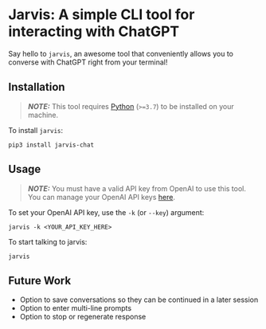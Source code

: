 # Jarvis: A simple CLI tool for interacting with ChatGPT

Say hello to `jarvis`, an awesome tool that conveniently allows you to converse with ChatGPT right from your terminal!

## Installation

> **_NOTE:_** This tool requires [Python](https://www.python.org/downloads/) (`>=3.7`) to be installed on your machine.

To install `jarvis`:
```
pip3 install jarvis-chat
```

## Usage

> **_NOTE:_** You must have a valid API key from OpenAI to use this tool. You can manage your OpenAI API keys [here](https://platform.openai.com/account/api-keys).

To set your OpenAI API key, use the `-k` (or `--key`) argument:
```
jarvis -k <YOUR_API_KEY_HERE>
```

To start talking to jarvis:
```
jarvis
```

## Future Work

- Option to save conversations so they can be continued in a later session
- Option to enter multi-line prompts
- Option to stop or regenerate response

